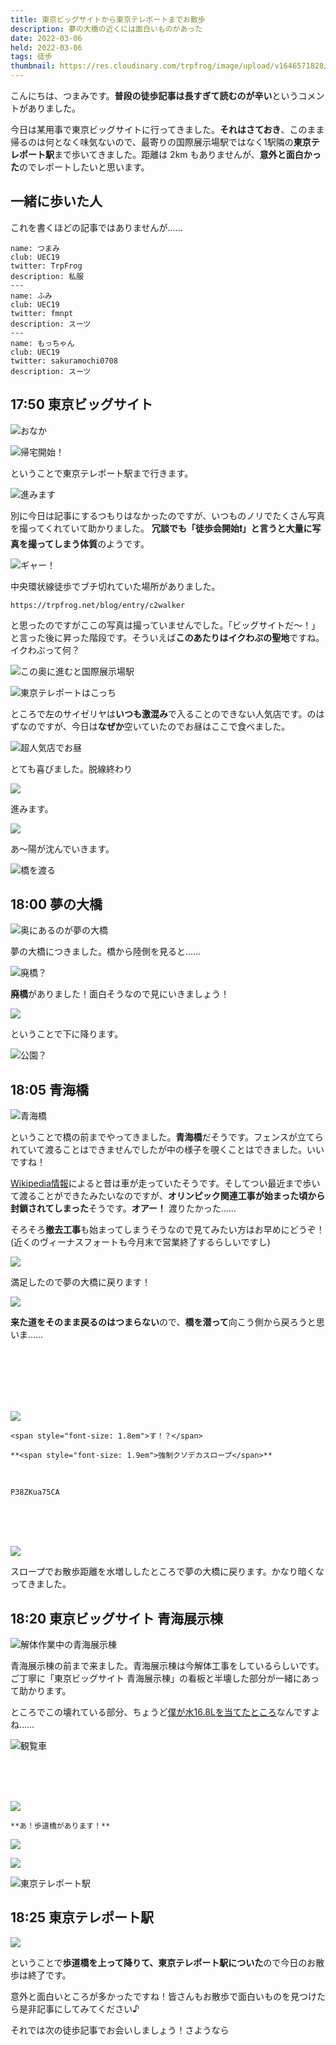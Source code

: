 ```yaml
---
title: 東京ビッグサイトから東京テレポートまでお散歩
description: 夢の大橋の近くには面白いものがあった
date: 2022-03-06
held: 2022-03-06
tags: 徒歩
thumbnail: https://res.cloudinary.com/trpfrog/image/upload/v1646571828/blog/bigsight-teleport-walk/9E123609-95CB-4A1D-82F6-BEFABB803958_1_201_a.jpg
---
```


こんにちは、つまみです。**普段の徒歩記事は長すぎて読むのが辛い**というコメントがありました。

今日は某用事で東京ビッグサイトに行ってきました。**それはさておき**、このまま帰るのは何となく味気ないので、最寄りの国際展示場駅ではなく1駅隣の**東京テレポート駅**まで歩いてきました。距離は 2km もありませんが、**意外と面白かった**のでレポートしたいと思います。


## 一緒に歩いた人

これを書くほどの記事ではありませんが……

```profile-cards
name: つまみ
club: UEC19
twitter: TrpFrog
description: 私服
---
name: ふみ
club: UEC19
twitter: fmnpt
description: スーツ
---
name: もっちゃん
club: UEC19
twitter: sakuramochi0708
description: スーツ
```

## 17:50 東京ビッグサイト

![](/blog/bigsight-teleport-walk/A6E18961-A0F8-40FD-9236-618CC0797B62_1_102_o?w=2048&h=1536 "おなか")

![](/blog/bigsight-teleport-walk/B65B4F4A-317F-443D-9006-DC2F59E68461_1_102_o?w=2048&h=1536 "帰宅開始！")

ということで東京テレポート駅まで行きます。

![](/blog/bigsight-teleport-walk/E56D6B3B-8280-4E15-8439-472DCECB7EB7_1_102_o?w=2048&h=1536 "進みます")

別に今日は記事にするつもりはなかったのですが、いつものノリでたくさん写真を撮ってくれていて助かりました。
**冗談でも「徒歩会開始❗️」と言うと大量に写真を撮ってしまう体質**のようです。

![](/blog/bigsight-teleport-walk/2FA7802B-6219-40E7-B694-789CD2C7D3BA_1_102_o?w=2048&h=1536 "ギャー！")

中央環状線徒歩でブチ切れていた場所がありました。

```link-embed
https://trpfrog.net/blog/entry/c2walker
```

と思ったのですがここの写真は撮っていませんでした。「ビッグサイトだ〜！」と言った後に昇った階段です。そういえば**このあたりはイクわぶの聖地**ですね。イクわぶって何？

![](/blog/bigsight-teleport-walk/8DEC4E9F-1D58-447A-8185-E0170F744285_1_102_o?w=2048&h=1536 "この奥に進むと国際展示場駅")

![](/blog/bigsight-teleport-walk/2295E0AB-6F71-4230-B707-F39E7276E2C8_1_102_o?w=2048&h=1536 "東京テレポートはこっち")


ところで左のサイゼリヤは**いつも激混み**で入ることのできない人気店です。のはずなのですが、今日は**なぜか**空いていたのでお昼はここで食べました。

![](/blog/bigsight-teleport-walk/9FA03B09-7F24-4C08-9BDE-A379E101882A_1_102_o?w=2048&h=1536 "超人気店でお昼")

とても喜びました。脱線終わり

![](/blog/bigsight-teleport-walk/8187A388-A24F-4A01-A904-1E7636671F5A_1_102_o?w=2048&h=1536)

進みます。

![](/blog/bigsight-teleport-walk/4B93502F-9BA6-4DC3-B291-7B426B7293AF_1_102_o?w=2048&h=1536)

あ〜陽が沈んでいきます。

![](/blog/bigsight-teleport-walk/A78DB03F-78F3-4B98-90C2-D25962C1E986_1_102_o?w=2048&h=1536 "橋を渡る")

## 18:00 夢の大橋

![](/blog/bigsight-teleport-walk/3B8C7750-C80F-4417-9C81-DC2E85FEF40A_1_102_o?w=2048&h=1536 "奥にあるのが夢の大橋")

夢の大橋につきました。橋から陸側を見ると……

![](/blog/bigsight-teleport-walk/E5CE72E4-5EBC-4E5E-9E47-9832C0305B40_1_102_o?w=2048&h=1536 "廃橋？")

**廃橋**がありました！面白そうなので見にいきましょう！

![](/blog/bigsight-teleport-walk/2118FFB8-F6C6-4F78-841D-1F1E8A1F2354_1_102_o?w=2048&h=1536)

ということで下に降ります。

![](/blog/bigsight-teleport-walk/606D8662-F989-49A3-9B69-CB663EB0C4F5_1_102_o?w=2048&h=1536 "公園？")

## 18:05 青海橋

![](/blog/bigsight-teleport-walk/14487ABE-2C14-46A1-A361-79ABF81AFD34_1_102_o?w=2048&h=1536 "青海橋")

ということで橋の前までやってきました。**青海橋**だそうです。フェンスが立てられていて渡ることはできませんでしたが中の様子を覗くことはできました。いいですね！

[Wikipedia情報](https://ja.wikipedia.org/wiki/%E9%9D%92%E6%B5%B7%E6%A9%8B)によると昔は車が走っていたそうです。そしてつい最近まで歩いて渡ることができたみたいなのですが、**オリンピック関連工事が始まった頃から封鎖されてしまった**そうです。**オアー！**
渡りたかった……

そろそろ**撤去工事**も始まってしまうそうなので見てみたい方はお早めにどうぞ！ (近くのヴィーナスフォートも今月末で営業終了するらしいですし)

![](/blog/bigsight-teleport-walk/7020FFAC-BCAF-435F-BE6F-2E35BF7DF93E_1_102_o?w=2048&h=1536)

満足したので夢の大橋に戻ります！

![](/blog/bigsight-teleport-walk/34FE88A8-CD91-410C-B476-37D0BC23DAD2?w=4032&h=3024)

**来た道をそのまま戻るのはつまらない**ので、**橋を潜って**向こう側から戻ろうと思いま……

<br>
<br>
<br>
<br>
<br>

![](/blog/bigsight-teleport-walk/B059D037-CAFF-4DEA-AF39-7667A0DD8264_1_102_o?w=2048&h=1536)

```centering
<span style="font-size: 1.8em">す！？</span>
```

```centering
**<span style="font-size: 1.9em">強制クソデカスロープ</span>**
```

<br>

```youtube
P38ZKua75CA
```

<br>
<br>
<br>


![](/blog/bigsight-teleport-walk/CD56E719-B049-4EC9-A7B3-F723E2325C82_1_102_o?w=2048&h=1536)

スロープでお散歩距離を水増ししたところで夢の大橋に戻ります。かなり暗くなってきました。

## 18:20 東京ビッグサイト 青海展示棟

![](/blog/bigsight-teleport-walk/79A3693C-E274-4295-8BE6-9A114A6ED3DC_1_102_o?w=2048&h=1536 "解体作業中の青海展示棟")

青海展示棟の前まで来ました。青海展示棟は今解体工事をしているらしいです。ご丁寧に「東京ビッグサイト 青海展示棟」の看板と半壊した部分が一緒にあって助かります。

ところでこの壊れている部分、ちょうど[僕が水16.8Lを当てたところ](https://twitter.com/TrpFrog/status/1160782894920396802)なんですよね……

![](/blog/bigsight-teleport-walk/4FFAA1EB-C9B5-49E3-BA00-C8CB77EFC01F_1_201_a?w=4032&h=3024 "観覧車")

<br>
<br>
<br>

![](/blog/bigsight-teleport-walk/CDDB0213-21C5-4B39-B2E3-5816C5797458_1_102_o?w=2048&h=1536)

```centering
**あ！歩道橋があります！**
```

![](/blog/bigsight-teleport-walk/2136D645-9460-40D1-B0BC-484A7FE399E3_1_102_o?w=2048&h=1536)

![](/blog/bigsight-teleport-walk/70D9312F-D011-42E5-8D16-9BC8910EAB63?w=4032&h=3024)

![](/blog/bigsight-teleport-walk/F32307DC-2CBA-4F4B-9349-DF18096A1E2E_1_102_o?w=2048&h=1536 "東京テレポート駅")

## 18:25 東京テレポート駅

![](/blog/bigsight-teleport-walk/56F0DA25-73F6-4F22-BF43-15F36D6D44E6_1_102_o?w=2048&h=1536)

ということで**歩道橋を上って降りて、東京テレポート駅についた**ので今日のお散歩は終了です。

意外と面白いところが多かったですね！皆さんもお散歩で面白いものを見つけたら是非記事にしてみてください♪

それでは次の徒歩記事でお会いしましょう！さようなら
